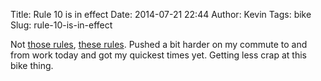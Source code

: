 Title: Rule 10 is in effect
Date: 2014-07-21 22:44
Author: Kevin
Tags: bike
Slug: rule-10-is-in-effect

Not [those
rules](http://www.urbandictionary.com/define.php?term=Rules%20Of%20The%20Internet),
[these rules](http://www.velominati.com/the-rules/). Pushed a bit harder
on my commute to and from work today and got my quickest times yet.
Getting less crap at this bike thing.
